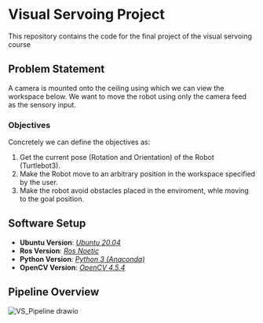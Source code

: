 # Visual Servoing Project

This repository contains the code for the final project of the visual servoing course

## Problem Statement

A camera is mounted onto the ceiling using which we can view the workspace below. We want to move the robot using only the camera feed as the sensory input. 

### Objectives

Concretely we can define the objectives as:

 1. Get the current pose (Rotation and Orientation) of the Robot (Turtlebot3).
2. Make the Robot move to an arbitrary position in the workspace specified by the user.
 3. Make the robot avoid obstacles placed in the enviroment, whle moving to the goal position.

## Software Setup

 - **Ubuntu Version**:  *[Ubuntu 20.04](https://releases.ubuntu.com/20.04/)*
 - **Ros Version**: *[Ros Noetic](http://wiki.ros.org/noetic/Installation)*
 - **Python Version**: *[Python 3 (Anaconda)](https://www.anaconda.com/products/individual)*
 - **OpenCV Version**: [*OpenCV 4.5.4*](https://anaconda.org/conda-forge/opencv)


## Pipeline Overview
![VS_Pipeline drawio](https://user-images.githubusercontent.com/5123355/146275950-0703131e-bdec-46f6-b064-a56a3f7b3044.png)






